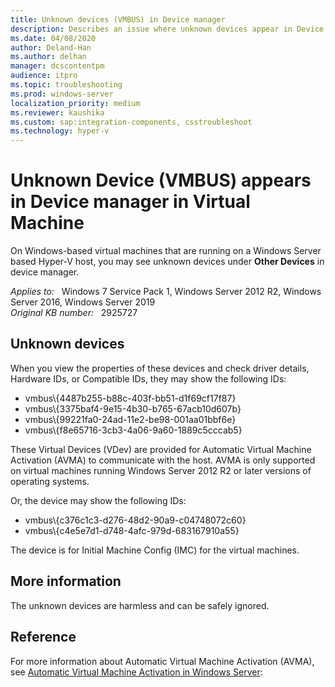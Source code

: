 ```yaml
---
title: Unknown devices (VMBUS) in Device manager
description: Describes an issue where unknown devices appear in Device Manager of a virtual machine.
ms.date: 04/08/2020
author: Deland-Han
ms.author: delhan
manager: dcscontentpm
audience: itpro
ms.topic: troubleshooting
ms.prod: windows-server
localization_priority: medium
ms.reviewer: kaushika
ms.custom: sap:integration-components, csstroubleshoot
ms.technology: hyper-v
---
```

# Unknown Device (VMBUS) appears in Device manager in Virtual Machine

On Windows-based virtual machines that are running on a Windows Server based Hyper-V host, you may see unknown devices under **Other Devices** in device manager.

_Applies to:_ &nbsp; Windows 7 Service Pack 1, Windows Server 2012 R2, Windows Server 2016, Windows Server 2019  
_Original KB number:_ &nbsp; 2925727

## Unknown devices

When you view the properties of these devices and check driver details, Hardware IDs, or Compatible IDs, they may show the following IDs:

- vmbus\\{4487b255-b88c-403f-bb51-d1f69cf17f87}
- vmbus\\{3375baf4-9e15-4b30-b765-67acb10d607b}
- vmbus\\{99221fa0-24ad-11e2-be98-001aa01bbf6e}
- vmbus\\{f8e65716-3cb3-4a06-9a60-1889c5cccab5}

These Virtual Devices (VDev) are provided for Automatic Virtual Machine Activation (AVMA) to communicate with the host. AVMA is only supported on virtual machines running Windows Server 2012 R2 or later versions of operating systems.

Or, the device may show the following IDs:

- vmbus\\{c376c1c3-d276-48d2-90a9-c04748072c60}
- vmbus\\{c4e5e7d1-d748-4afc-979d-683167910a55}

The device is for Initial Machine Config (IMC) for the virtual machines.

## More information

The unknown devices are harmless and can be safely ignored.

## Reference

For more information about Automatic Virtual Machine Activation (AVMA), see [Automatic Virtual Machine Activation in Windows Server](/windows-server/get-started/automatic-vm-activation):
